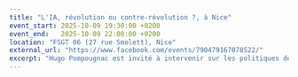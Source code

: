 ```yaml
---
title: "L'IA, révolution ou contre-révolution ?, à Nice"
event_start: 2025-10-09 19:30:00 +0200
event_end:   2025-10-09 22:00:00 +0200
location: "FSGT 06 (27 rue Smolett), Nice"
external_url: "https://www.facebook.com/events/790479167078522/"
excerpt: "Hugo Pompougnac est invité à intervenir sur les politiques de l'Intelligence Artificielle par le media Nos révolutions et l'association Nice en commun."
---
```

